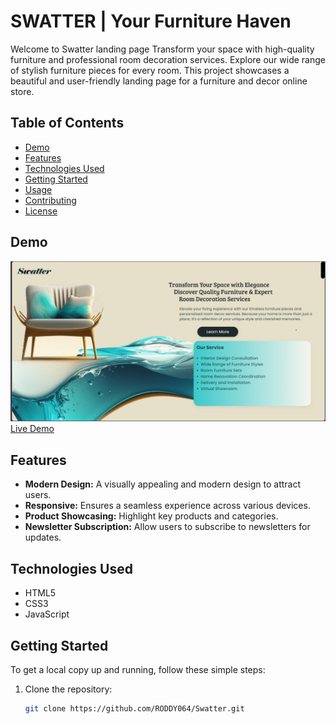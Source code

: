 #  SWATTER | Your Furniture Haven

Welcome to Swatter landing page 
Transform your space with high-quality furniture and professional room decoration services. Explore our wide range of stylish furniture pieces for every room.
This project showcases a beautiful and user-friendly landing page for a furniture and decor online store.

## Table of Contents
- [Demo](#demo)
- [Features](#features)
- [Technologies Used](#technologies-used)
- [Getting Started](#getting-started)
- [Usage](#usage)
- [Contributing](#contributing)
- [License](#license)

## Demo
![Screenshot](/public/images/swatter.png)
[Live Demo](https://swatter-gamma.vercel.app/)

## Features
- **Modern Design:** A visually appealing and modern design to attract users.
- **Responsive:** Ensures a seamless experience across various devices.
- **Product Showcasing:** Highlight key products and categories.
- **Newsletter Subscription:** Allow users to subscribe to newsletters for updates.


## Technologies Used
- HTML5
- CSS3
- JavaScript

## Getting Started
To get a local copy up and running, follow these simple steps:

1. Clone the repository:
   ```bash
   git clone https://github.com/RODDY064/Swatter.git
